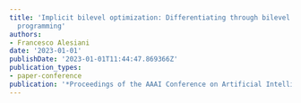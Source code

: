 ```yaml
---
title: 'Implicit bilevel optimization: Differentiating through bilevel optimization
  programming'
authors:
- Francesco Alesiani
date: '2023-01-01'
publishDate: '2023-01-01T11:44:47.869366Z'
publication_types:
- paper-conference
publication: '*Proceedings of the AAAI Conference on Artificial Intelligence*'
---
```

